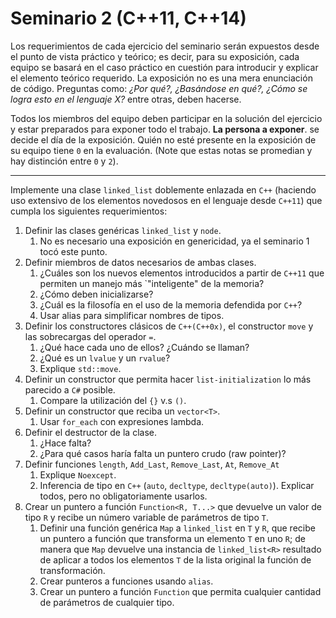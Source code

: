 # Seminario 2 (C++11, C++14)

Los requerimientos de cada ejercicio del seminario serán expuestos desde el punto de vista práctico y teórico; es decir, para su exposición, cada equipo se basará en el caso práctico en cuestión para introducir y explicar el elemento teórico requerido. La exposición no es una mera enunciación de código. Preguntas como: _¿Por qué?, ¿Basándose en qué?, ¿Cómo se logra esto en el lenguaje X?_ entre otras, deben hacerse.

Todos los miembros del equipo deben participar en la solución del ejercicio y estar preparados para exponer todo el trabajo. **La persona a exponer**. se decide el día de la exposición. Quién no esté presente en la exposición de su equipo tiene `0` en la evaluación. (Note que estas notas se promedian y hay distinción entre `0` y `2`).

---

Implemente una clase `linked_list` doblemente enlazada en `C++` (haciendo uso extensivo de los elementos novedosos en el lenguaje desde `C++11`) que cumpla los siguientes requerimientos:

1. Definir las clases genéricas `linked_list` y `node`.
    1. No es necesario una exposición en genericidad, ya el seminario 1 tocó este punto.
1. Definir miembros de datos necesarios de ambas clases.
    1. ¿Cuáles son los nuevos elementos introducidos a partir de `C++11` que permiten un manejo más `"inteligente" de la memoria?
    1. ¿Cómo deben inicializarse?
    1. ¿Cuál es la filosofía en el uso de la memoria defendida por `C++`?
    1. Usar alias para simplificar nombres de tipos.
1. Definir los constructores clásicos de `C++(C++0x)`, el constructor `move` y las sobrecargas del operador `=`.
    1. ¿Qué hace cada uno de ellos? ¿Cuándo se llaman?
    1. ¿Qué es un `lvalue` y un `rvalue`?
    1. Explique `std::move`.
1. Definir un constructor que permita hacer `list-initialization` lo más parecido a `C#` posible.
    1. Compare la utilización del `{}` v.s `()`.
1. Definir un constructor que reciba un `vector<T>`.
    1. Usar `for_each` con expresiones lambda.
1. Definir el destructor de la clase.
    1. ¿Hace falta?
    1. ¿Para qué casos haría falta un puntero crudo (raw pointer)?
1. Definir funciones `length`, `Add_Last`, `Remove_Last`, `At`, `Remove_At`
    1. Explique `Noexcept`.
    1. Inferencia de tipo en `C++` (`auto`, `decltype`, `decltype(auto)`). Explicar todos, pero no obligatoriamente usarlos.
1. Crear un puntero a función `Function<R, T...>` que devuelve un valor de tipo `R` y recibe un número variable de parámetros de tipo `T`.
    1. Definir una función genérica `Map` a `linked_list` en `T` y `R`, que recibe un puntero a función que transforma un elemento `T` en uno `R`; de manera que `Map` devuelve una instancia de `linked_list<R>` resultado de aplicar a todos los elementos `T` de la lista original la función de transformación.
    1. Crear punteros a funciones usando `alias`.
    1. Crear un puntero a función `Function` que permita cualquier cantidad de parámetros de cualquier tipo.
